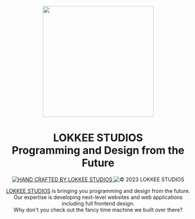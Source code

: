 <div align="center">
 <img src="https://lokkeestudios.com/favicon.svg" width="300"/>
</div>

<h1 align="center">LOKKEE STUDIOS<br>Programming and Design from the Future</h1>

<p align="center">
 <a href="https://lokkeestudios.com" title="Get inspired by more great work">
  <img src="https://img.shields.io/badge/HAND%20CRAFTED%20BY%20LOKKEE%20STUDIOS-6a19ff.svg?style=for-the-badge" alt="HAND CRAFTED BY LOKKEE STUDIOS" />
 </a>
 <img src="https://img.shields.io/badge/%C2%A9%202023%20LOKKEE%20STUDIOS-060918.svg?style=for-the-badge" alt="© 2023 LOKKEE STUDIOS" />
</p>

<p align="center">
  <a href="https://lokkeestudios.com">LOKKEE STUDIOS</a> is bringing you programming and design from the future.<br />
  Our expertise is developing next-level websites and web applications including full frontend design.<br />
  Why don't you check out the fancy time machine we built over there?
</p>
